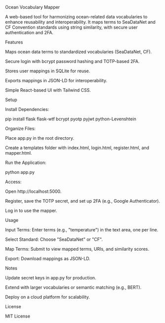 Ocean Vocabulary Mapper

A web-based tool for harmonizing ocean-related data vocabularies to enhance reusability and interoperability. It maps terms to SeaDataNet and CF Convention standards using string similarity, with secure user authentication and 2FA.

Features





Maps ocean data terms to standardized vocabularies (SeaDataNet, CF).



Secure login with bcrypt password hashing and TOTP-based 2FA.



Stores user mappings in SQLite for reuse.



Exports mappings in JSON-LD for interoperability.



Simple React-based UI with Tailwind CSS.

Setup





Install Dependencies:

pip install flask flask-wtf bcrypt pyotp pyjwt python-Levenshtein



Organize Files:





Place app.py in the root directory.



Create a templates folder with index.html, login.html, register.html, and mapper.html.



Run the Application:

python app.py



Access:





Open http://localhost:5000.



Register, save the TOTP secret, and set up 2FA (e.g., Google Authenticator).



Log in to use the mapper.

Usage





Input Terms: Enter terms (e.g., "temperature") in the text area, one per line.



Select Standard: Choose "SeaDataNet" or "CF".



Map Terms: Submit to view mapped terms, URIs, and similarity scores.



Export: Download mappings as JSON-LD.

Notes





Update secret keys in app.py for production.



Extend with larger vocabularies or semantic matching (e.g., BERT).



Deploy on a cloud platform for scalability.

License

MIT License
